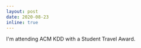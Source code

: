 ```yaml
---
layout: post
date: 2020-08-23
inline: true
---
```


I'm attending ACM KDD with a Student Travel Award.
